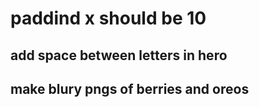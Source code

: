 # paddind x should be 10
## add space between letters in hero

## make blury pngs of berries and oreos